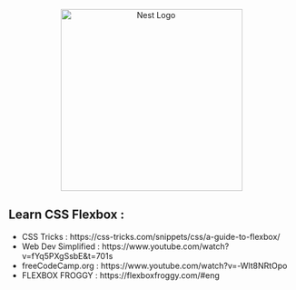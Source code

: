 
<p align="center">
<img src="https://upload.wikimedia.org/wikipedia/commons/thumb/d/d5/CSS3_logo_and_wordmark.svg/1200px-CSS3_logo_and_wordmark.svg.png" width="320" alt="Nest Logo" />
</p>


## Learn CSS Flexbox : 
<ul>
<li>CSS Tricks : https://css-tricks.com/snippets/css/a-guide-to-flexbox/</li>
<li>Web Dev Simplified : https://www.youtube.com/watch?v=fYq5PXgSsbE&t=701s</li>
<li>freeCodeCamp.org : https://www.youtube.com/watch?v=-Wlt8NRtOpo</li>
<li>FLEXBOX FROGGY : https://flexboxfroggy.com/#eng</li>
